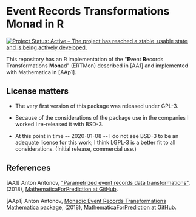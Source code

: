 # Event Records Transformations Monad in R

[![Project Status: Active – The project has reached a stable, usable state and is being actively developed.](https://www.repostatus.org/badges/latest/active.svg)](https://www.repostatus.org/#active)

This repository has an R implementation of the "**E**vent **R**ecords **T**ransformations **Mon**ad" (ERTMon) 
described in [AA1] and implemented with Mathematica in [AAp1].

## License matters

- The very first version of this package was released under GPL-3.

- Because of the considerations of the package use in the companies I worked I re-released it with BSD-3.

- At this point in time -- 2020-01-08 -- I do not see BSD-3 to be an adequate license for this work;
I think LGPL-3 is a better fit to all considerations. (Initial release, commercial use.)  

## References

[AA1] Anton Antonov, 
["Parametrized event records data transformations"](https://github.com/antononcube/MathematicaForPrediction/blob/master/MarkdownDocuments/Parametrized-event-records-data-transformations.md),
(2018), 
[MathematicaForPrediction at GitHub](https://github.com/antononcube).

[AAp1] Anton Antonov, 
[Monadic Event Records Transformations Mathematica package](https://github.com/antononcube/MathematicaForPrediction/blob/master/MonadicProgramming/MonadicEventRecordsTransformations.m),
(2018), 
[MathematicaForPrediction at GitHub](https://github.com/antononcube).





